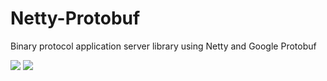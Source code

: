 # Netty-Protobuf
Binary protocol application server library using Netty and Google Protobuf

[![](https://jitpack.io/v/me.trinopoty/netty-protobuf.svg)](https://jitpack.io/#me.trinopoty/netty-protobuf) [![](https://jitpack.io/v/trinopoty/netty-protobuf.svg)](https://jitpack.io/#trinopoty/netty-protobuf)

